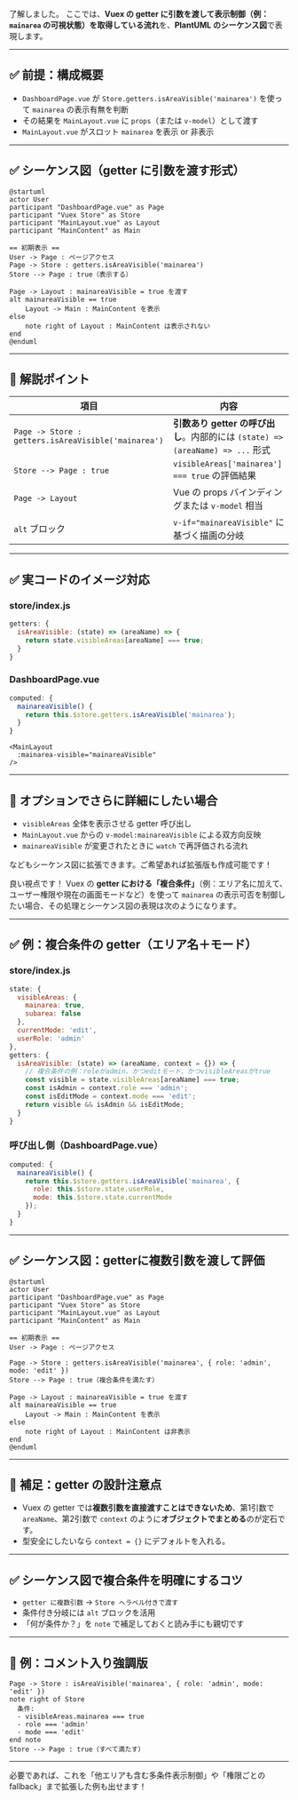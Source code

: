 了解しました。
ここでは、**Vuex の getter に引数を渡して表示制御（例：`mainarea` の可視状態）を取得している流れ**を、**PlantUML のシーケンス図**で表現します。

---

## ✅ 前提：構成概要

* `DashboardPage.vue` が `Store.getters.isAreaVisible('mainarea')` を使って `mainarea` の表示有無を判断
* その結果を `MainLayout.vue` に `props`（または `v-model`）として渡す
* `MainLayout.vue` がスロット `mainarea` を表示 or 非表示

---

## ✅ シーケンス図（getter に引数を渡す形式）

```plantuml
@startuml
actor User
participant "DashboardPage.vue" as Page
participant "Vuex Store" as Store
participant "MainLayout.vue" as Layout
participant "MainContent" as Main

== 初期表示 ==
User -> Page : ページアクセス
Page -> Store : getters.isAreaVisible('mainarea')
Store --> Page : true（表示する）

Page -> Layout : mainareaVisible = true を渡す
alt mainareaVisible == true
    Layout -> Main : MainContent を表示
else
    note right of Layout : MainContent は表示されない
end
@enduml
```

---

## 🔎 解説ポイント

| 項目                                                  | 内容                                                            |
| --------------------------------------------------- | ------------------------------------------------------------- |
| `Page -> Store : getters.isAreaVisible('mainarea')` | **引数あり getter の呼び出し**。内部的には `(state) => (areaName) => ...` 形式 |
| `Store --> Page : true`                             | `visibleAreas['mainarea'] === true` の評価結果                     |
| `Page -> Layout`                                    | Vue の props バインディングまたは `v-model` 相当                           |
| `alt` ブロック                                          | `v-if="mainareaVisible"` に基づく描画の分岐                            |

---

## ✅ 実コードのイメージ対応

### store/index.js

```js
getters: {
  isAreaVisible: (state) => (areaName) => {
    return state.visibleAreas[areaName] === true;
  }
}
```

### DashboardPage.vue

```js
computed: {
  mainareaVisible() {
    return this.$store.getters.isAreaVisible('mainarea');
  }
}
```

```vue
<MainLayout
  :mainarea-visible="mainareaVisible"
/>
```

---

## 🎁 オプションでさらに詳細にしたい場合

* `visibleAreas` 全体を表示させる getter 呼び出し
* `MainLayout.vue` からの `v-model:mainareaVisible` による双方向反映
* `mainareaVisible` が変更されたときに `watch` で再評価される流れ

などもシーケンス図に拡張できます。ご希望あれば拡張版も作成可能です！


良い視点です！
Vuex の **getter における「複合条件」**（例：エリア名に加えて、ユーザー権限や現在の画面モードなど）を使って `mainarea` の表示可否を制御したい場合、その処理とシーケンス図の表現は次のようになります。

---

## ✅ 例：複合条件の getter（エリア名＋モード）

### store/index.js

```js
state: {
  visibleAreas: {
    mainarea: true,
    subarea: false
  },
  currentMode: 'edit',
  userRole: 'admin'
},
getters: {
  isAreaVisible: (state) => (areaName, context = {}) => {
    // 複合条件の例：roleがadmin、かつeditモード、かつvisibleAreasがtrue
    const visible = state.visibleAreas[areaName] === true;
    const isAdmin = context.role === 'admin';
    const isEditMode = context.mode === 'edit';
    return visible && isAdmin && isEditMode;
  }
}
```

### 呼び出し側（DashboardPage.vue）

```js
computed: {
  mainareaVisible() {
    return this.$store.getters.isAreaVisible('mainarea', {
      role: this.$store.state.userRole,
      mode: this.$store.state.currentMode
    });
  }
}
```

---

## ✅ シーケンス図：getterに複数引数を渡して評価

```plantuml
@startuml
actor User
participant "DashboardPage.vue" as Page
participant "Vuex Store" as Store
participant "MainLayout.vue" as Layout
participant "MainContent" as Main

== 初期表示 ==
User -> Page : ページアクセス

Page -> Store : getters.isAreaVisible('mainarea', { role: 'admin', mode: 'edit' })
Store --> Page : true（複合条件を満たす）

Page -> Layout : mainareaVisible = true を渡す
alt mainareaVisible == true
    Layout -> Main : MainContent を表示
else
    note right of Layout : MainContent は非表示
end
@enduml
```

---

## 🔎 補足：getter の設計注意点

* Vuex の getter では**複数引数を直接渡すことはできないため**、第1引数で `areaName`、第2引数で `context` のように**オブジェクトでまとめる**のが定石です。
* 型安全にしたいなら `context = {}` にデフォルトを入れる。

---

## ✅ シーケンス図で複合条件を明確にするコツ

* `getter に複数引数` → `Store へラベル付きで渡す`
* 条件付き分岐には `alt` ブロックを活用
* 「何が条件か？」を `note` で補足しておくと読み手にも親切です

---

## 🎁 例：コメント入り強調版

```plantuml
Page -> Store : isAreaVisible('mainarea', { role: 'admin', mode: 'edit' })
note right of Store
  条件:
  - visibleAreas.mainarea === true
  - role === 'admin'
  - mode === 'edit'
end note
Store --> Page : true（すべて満たす）
```

---

必要であれば、これを「他エリアも含む多条件表示制御」や「権限ごとの fallback」まで拡張した例も出せます！
